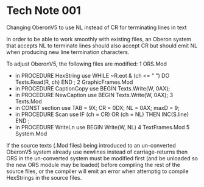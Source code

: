 # Tech Note 001
Changing OberonV5 to use NL instead of CR for terminating lines in text

In order to be able to work smoothly with existing files, an Oberon system that accepts NL to terminate lines should also accept CR but should emit NL when producing new line termination characters.

To adjust OberonV5, the following files are modified:
1 ORS.Mod 
* in PROCEDURE HexString use WHILE ~R.eot & (ch <= " ") DO Texts.Read(R, ch) END ;
2 GraphicFrames.Mod
* in PROCEDURE CaptionCopy use   BEGIN Texts.Write(W, 0AX);
* in PROCEDURE NewCaption use   BEGIN Texts.Write(W, 0AX);
3 Texts.Mod
* in CONST section use     TAB = 9X; CR = 0DX; NL = 0AX;  maxD = 9;
* in PROCEDURE Scan use       IF (ch = CR) OR (ch = NL) THEN INC(S.line) END ;
* in PROCEDURE WriteLn use   BEGIN Write(W, NL)
4 TextFrames.Mod
5 System.Mod

If the source texts (.Mod files) being introduced to an un-converted OberonV5 system already use newlines instead of carriage-returns then ORS in the un-converted system must be modified first (and be unloaded so the new ORS module may be loaded) before compiling the rest of the source files, or the compiler will emit an error when attemptig to compile HexStrings in the source files.


